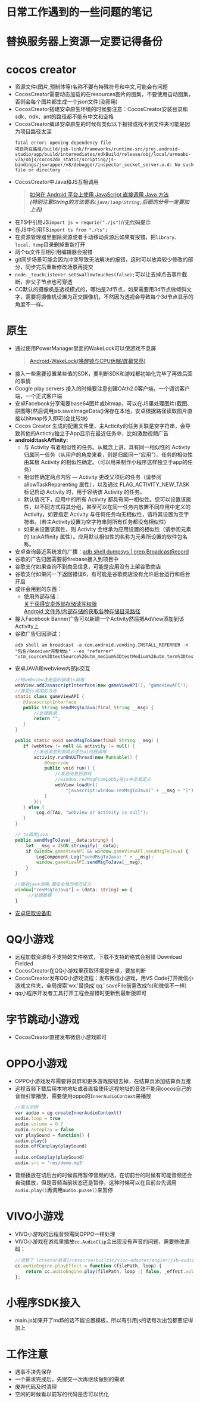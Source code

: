 # 日常工作遇到的一些问题的笔记

# 替换服务器上资源一定要记得备份
# cocos creator
* 资源文件(图片,预制体等)名称不要有特殊符号和中文,可能会有问题  
* CocosCreator需要动态加载的在resources图片的图集，不要使用自动图集，否则会每个图片都生成一个json文件(没卵用)  
* CocosCreator搭建安卓原生环境的时候要注意：CocosCreator安装目录和sdk、ndk、ant的路径都不能有中文和空格  
* CocosCreator编译安卓原生的时候有类似以下报错或找不到文件夹可能是因为项目路径太深  
    ``` 
    fatal error: opening dependency file  
    项目所在路径/build/jsb-link/frameworks/runtime-src/proj.android-studio/app/build/intermediates/ndkBuild/release/obj/local/armeabi-v7a/objs/cocos2dx_static/scripting/js-bindings/jswrapper/v8/debugger/inspector_socket_server.o.d: No such file or directory  ··
    ```
* CocosCreator中Java和JS互相调用
    > [如何在 Android 平台上使用 JavaScript 直接调用 Java 方法](https://docs.cocos.com/creator/manual/zh/advanced-topics/java-reflection.html?h=java)  
    > ***(特别注意String的方法签名`Ljava/lang/String;`后面的分号一定要加上去)***
* 在TS中引用JS`import js = requrie("./js")`//无代码提示
* 在JS中引用TS`import ts from "./ts";`
* 在资源管理器里删除资源或者手动移动资源后如果有报错，把`library、local、temp`目录删掉重新打开
* 两个ts文件互相引用编辑器会报错
* git同步场景可能会因为冲突导致无法解决的报错，这时可以放弃较少修改的部分，同步完后重新修改场景再提交
* `node._touchListener.setSwallowTouches(false);`可以让去掉点击事件截断，非父子节点也可穿透
* CC默认的摄像机是透视模式的，哪怕是2d节点，如果需要用3d节点做倾斜文字，需要将摄像机设置为正交摄像机，不然因为透视会导致每个3d节点显示的角度不一样。
# 原生
* 通过使用PowerManager里面的WakeLock可以使游戏不息屏
    > [Android-WakeLock(唤醒锁与CPU休眠/屏幕常亮)](https://blog.csdn.net/qq_32115439/article/details/80169222)
* 接入一些需要设置某些值的SDK，要判断SDK和游戏都初始化完毕了再做后面的事情
* Google play servers 接入的时候要注意创建OAth2.0客户端，一个调试客户端，一个正式客户端
* 安卓Facebook分享需要base64图片或bitmap，可以在JS里处理图片(截图、拼图等)然后调用jsb.saveImageData()保存在本地，安卓根据路径读取图片直接以bitmap传入即可(会比较块)
* Cocos Creator 生成的配置文件里，主Acticity的任务关联是空字符串，会导致其他的Actictiy独立于App显示在最近任务中，比如激励视频广告
* **android:taskAffinity:**  
    * 与 Activity 有着相似性的任务。从概念上讲，具有同一相似性的 Activity 归属同一任务（从用户的角度来看，则是归属同一“应用”）。任务的相似性由其根 Activity 的相似性确定。（可以用来制作小程序这样独立于app的任务）
    * 相似性确定两点内容 — Activity 更改父项后的任务（请参阅 allowTaskReparenting 属性），以及通过 FLAG_ACTIVITY_NEW_TASK 标记启动 Activity 时，用于容纳该 Activity 的任务。
    * 默认情况下，应用中的所有 Activity 都具有同一相似性。您可以设置该属性，以不同方式将其分组，甚至可以在同一任务内放置不同应用中定义的 Activity。如要指定 Activity 与任何任务均无相似性，请将其设置为空字符串。(若主Activity设置为空字符串则所有任务都没有相似性)
    * 如果未设置该属性，则 Activity 会继承为应用设置的相似性（请参阅[<application>](https://developer.android.com/guide/topics/manifest/application-element)元素的 taskAffinity 属性）。应用默认相似性的名称为[<manifest>](https://developer.android.com/guide/topics/manifest/manifest-element)元素所设置的软件包名称。
* 安卓查询最近系统发的广播：[adb shell dumpsys | grep BroadcastRecord](https://blog.csdn.net/g19920917/article/details/38032413)
* 谷歌的广告归因需要将firebase接入到项目中
* 谷歌支付如果查询不到商品信息，可能是应用没有上架谷歌商店
* 谷歌支付如果闪一下返回错误6，有可能是谷歌商店没有允许后台运行和后台开启
* 或许会用到的东西：
  * 使用外部存储：  
    [关于获得安卓外部存储读写权限](https://www.cnblogs.com/zanzg/p/9129375.html)  
    [Android 文件外/内部存储的获取各种存储目录路径](https://blog.csdn.net/csdn_aiyang/article/details/80665185)
* 接入Facebook Banner广告可以新建一个Activity然后把AdView添加到该Activity上
* 谷歌广告归因测试： 
    ```
    adb shell am broadcast -a com.android.vending.INSTALL_REFERRER -n "包名/Receiver完整地址" --es "referrer" "utm_source%3DtestSource%26utm_medium%3DtestMedium%26utm_term%3DtestTerm%26utm_content%3DtestContent%26utm_campaign%3DtestCampaign"
    ```
* 安卓JAVA和webview内部js交互
     ```Java
    //给webview注册监听接收js调用
    webView.addJavascriptInterface(new gameViewAPI(), "gameViewAPI");
    //接受js调用的方法
     static class gameViewAPI {
        @JavascriptInterface
        public String sendMsgToJava(final String __msg) {
            //处理数据
            return "";
        }
    }
   
    public static void sendMsgToGame(final String __msg) {
        if (webView != null && activity != null) {
            //发送消息到游戏必须在ui线程调用
            activity.runOnUiThread(new Runnable() {
                @Override
                public void run() {
                    //发送消息到游戏
                    //window.revMsgFromLobby在js中全局定义
                    webView.loadUrl(
                        "javascript:window.revMsgToJava(" + __msg + ")");
                }
            });
        } else {
             Log.d(TAG, "webview or activity is null");
        }
    }
     ```
    ```Typescript
    // ts调用java
    public sendMsgToJava(__data:string) {
        let __msg = JSON.stringify(__data);
        if (window.gameViewAPI && window.gameViewAPI.sendMsgToJava) {
            LogComponent.Log("sendMsgToJava: " + __msg);
            window.gameViewAPI.sendMsgToJava(__msg);
        }
    }
    
    //接收java调用,要在全局的地方定义
    window["revMsgToJava"] = (data: string) => {
         //处理数据
    }
    ```
* [安卓获取设备ID](https://www.jianshu.com/p/671e1da50b33)
# QQ小游戏
* 远程加载资源有不支持的文件格式，下载不支持的格式会报错 Download Fielded
* CocosCreator在QQ小游戏里获取环境是安卓，要加判断
* CocosCreator发布QQ小游戏流程：发布微信小游戏，用VS Code打开微信小游戏文件夹，全局搜索'wx.'替换成'qq.'  saveFile前需改成fs(和微信不一样)
* qq小程序开发者工具打开工程会报错时更新到最新版即可
# 字节跳动小游戏
* CocosCreator直接发布微信小游戏即可
# OPPO小游戏
* OPPO小游戏发布需要将录屏和更多游戏按钮去掉，在结算页添加结算页互推
* 远程音频下载后用本地地址或者直接使用远程地址的音效不能用cocos自己的音频引擎播放，需要使用oppo的`InnerAudioContext`来播放
    ```typescript
    //官方示例
    var audio = qg.createInnerAudioContext()
    audio.loop = true
    audio.volume = 0.7
    audio.autoplay = false
    var playSound = function() {
    audio.play()
    audio.offCanplay(playSound)
    }
    audio.onCanplay(playSound)
    audio.src = 'res/demo.mp3'
    ```
* 音频播放在切后台的时候调用暂停音频的话，在切前台的时候有可能音频还会自动播放，但是音频当前状态还是暂停，这种时候可以在且前台先调用`audio.play()`再调用`audio.puase()`来暂停
# VIVO小游戏
* VIVO小游戏的远程音频需同OPPO一样处理
* VIVO小游戏在游戏里播放`cc.AudioClip`会出现没有声音的问题，需要修改源码：
    ``` js
    //调整下 [creator目录]/resource/builtin/vivo-adapter/engien/jsb-audio.js 的 接口 cc.audioEngine.playEffect 为
    cc.audioEngine.playEffect = function (filePath, loop) {
        return cc.audioEngine.play(filePath, loop || false, _effect.volume);
    };
    ```
# 小程序SDK接入
* main.js如果开了md5的话不能设置模板，所以有引用js的话每次出包都要记得加上
# 工作注意
* 遇事不决先保存
* 一个需求完成后，先提交一次再继续做别的需求
* 废弃代码及时清理
* 空闲的时候看以前写的代码是否可以优化
